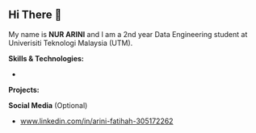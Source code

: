 ## Hi There :wave:

My name is **NUR ARINI** and I am a 2nd year Data Engineering student at Univerisiti Teknologi Malaysia (UTM).

**Skills & Technologies:**

* 

**Projects:**


**Social Media** (Optional)

* www.linkedin.com/in/arini-fatihah-305172262
